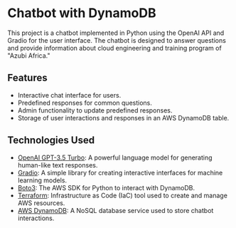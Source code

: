 # Chatbot with DynamoDB 

This project is a chatbot implemented in Python using the OpenAI API and Gradio for the user interface. 
The chatbot is designed to answer questions and provide information about cloud engineering and training program of  "Azubi Africa."

## Features

- Interactive chat interface for users.
- Predefined responses for common questions.
- Admin functionality to update predefined responses.
- Storage of user interactions and responses in an AWS DynamoDB table.

## Technologies Used

- [OpenAI GPT-3.5 Turbo](https://beta.openai.com/signup/): A powerful language model for generating human-like text responses.
- [Gradio](https://gradio.app/): A simple library for creating interactive interfaces for machine learning models.
- [Boto3](https://aws.amazon.com/sdk-for-python/): The AWS SDK for Python to interact with DynamoDB.
- [Terraform](https://www.terraform.io/): Infrastructure as Code (IaC) tool used to create and manage AWS resources.
- [AWS DynamoDB](https://aws.amazon.com/dynamodb/): A NoSQL database service used to store chatbot interactions.
